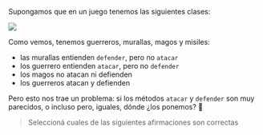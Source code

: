 Supongamos que en un juego tenemos las siguientes clases: 

<img src="http://www.plantuml.com/plantuml/png/VP2z3eCm38JtF8MxmK2Ue7idHkRgchWeKWYI4wQsxqvew0z5wcQVlZkVR3nYf7OIU0-wAIBBLmwMvMpvK77WmVLZdNMjTLMJUkHHALDiBZh_D271GFPynbVsDB48o_ZtnYxcRM_H5-id5vUO12PH8RhWBEmFiuh7UzCi2PjzAVyjl1fkeFAO6G00">
</img>

<!--
@startuml
class Muralla {
  defender_de!(enemigo)
  ...() 
}
  

class Misil {
  atacar!(enemigo)
  ...()
}

class Guerrero {
  defender_de!(enemigo)
  atacar!(enemigo)
}

class Mago {
   ...()
}

abstract class Unidad {
   ...()
}

Unidad <|--Mago
Unidad <|--Misil
Unidad <|--Guerrero
Unidad <|--Muralla
@enduml
-->

Como vemos, tenemos guerreros, murallas, magos y misiles:

* las murallas entienden `defender`, pero no `atacar`
* los guerrero entienden `atacar`, pero no `defender`
* los magos no atacan ni defienden
* los guerreros atacan y defienden

Pero esto nos trae un problema: si los métodos `atacar` y `defender` son muy parecidos, o incluso pero, iguales, dónde ¿los ponemos? :thought_balloon:

> Seleccioná cuales de las siguientes afirmaciones son correctas
